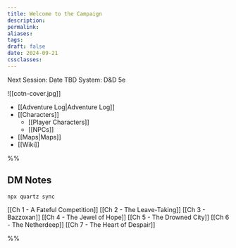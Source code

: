 ```yaml
---
title: Welcome to the Campaign
description: 
permalink: 
aliases: 
tags: 
draft: false
date: 2024-09-21
cssclasses:
---
```

Next Session: Date TBD
System: D&D 5e

![[cotn-cover.jpg]] 

- [[Adventure Log|Adventure Log]]   
- [[Characters]] 
	- [[Player Characters]] 
	- [[NPCs]]  
- [[Maps|Maps]] 
- [[Wiki]] 

%%
## DM Notes

`npx quartz sync`

[[Ch 1 - A Fateful Competition]] 
[[Ch 2 - The Leave-Taking]] 
[[Ch 3 - Bazzoxan]] 
[[Ch 4 - The Jewel of Hope]] 
[[Ch 5 - The Drowned City]] 
[[Ch 6 - The Netherdeep]] 
[[Ch 7 - The Heart of Despair]] 

%%